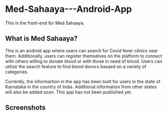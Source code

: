 # Med-Sahaaya---Android-App
This is the front-end for Med Sahaaya.

## What is Med Sahaaya?
This is an android app where users can search for Covid fever clinics near them. Additionally, users can register themselves on the platform to connect with others willing to donate blood or with those in need of blood. Users can utilize the search feature to find blood donors basaed on a variety of categories.

Currently, the informartion in the app has been built for users in the state of Karnataka in the country of India. Additional information from other states will also be added soon. This app has not been published yet.

## Screenshots
